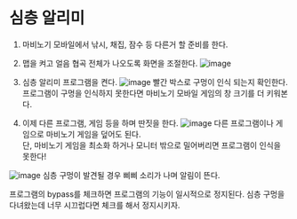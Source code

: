 # 심층 알리미

1. 마비노기 모바일에서 낚시, 채집, 잠수 등 다른거 할 준비를 한다.

2. 맵을 켜고 얼음 협곡 전체가 나오도록 화면을 조절한다.
![image](https://github.com/user-attachments/assets/87cf7ed1-ee0a-400a-9d8b-564a3a4c61db)


4. 심층 알리미 프로그램을 켠다.
![image](https://github.com/user-attachments/assets/cabad5b6-f821-4ced-b0f7-f847efddd84d)
빨간 박스로 구멍이 인식 되는지 확인한다.  
프로그램이 구멍을 인식하지 못한다면 마비노기 모바일 게임의 창 크기를 더 키워본다.

6. 이제 다른 프로그램, 게임 등을 하며 딴짓을 한다.
![image](https://github.com/user-attachments/assets/3725fbb8-4364-406e-83d8-7b72e67faf2b)
다른 프로그램이나 게임으로 마비노기 게임을 덮어도 된다.  
단, 마비노기 게임을 최소화 하거나 모니터 밖으로 밀어버리면 프로그램이 인식을 못한다!

![image](https://github.com/user-attachments/assets/dabe8884-5a51-4277-b529-1177cc362b87)
심층 구멍이 발견될 경우 삐삐 소리가 나며 알림이 뜬다.

프로그램의 bypass를 체크하면 프로그램의 기능이 일시적으로 정지된다.
심층 구멍을 다녀왔는데 너무 시끄럽다면 체크를 해서 정지시키자.
